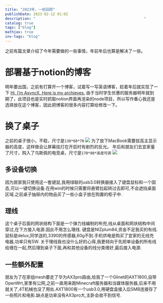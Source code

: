 ```yaml
---
title: "2023年，一些回顾"
publishDate: 2023-02-12 01:02
description: "                                                  " 
catalog: true
tags: ["blog"]
mathjax: true
inv-tags: "blog"
---
```


之前有篇文章介绍了今年需要做的一些事情，年前年后也算是解决了一些。

# 部署基于notion的博客
明年要出国，之前有打算开一个博客，试着写一写英语博客，趁着年后就实现了一下
[Hi, I’m AsyncX. Here is my archieves.](https://notion.asyncx.top/)
由于当时学生优惠的服务器明年就到期了，此项目也是实时抓取notion界面再渲染的node项目，所以写作重心我还是选择放在这个博客，因此把博客的很多内容打算给修改一下。

# 换了桌子
之前的桌子很小，不稳，尺寸是`130*60*70`
![](https://jazzy-praline-dbe3ad.netlify.app/images/202302121208005.png)
为了放下MacBook需要拔高主显示器的高度，这样做会让屏幕挂灯在开启时有剧烈的反光。
年后和朋友们去宜家量了尺寸，购入了乌斯佩的电竞桌，尺寸是`170*80*高度可调`
![](https://jazzy-praline-dbe3ad.netlify.app/images/202302121247585.jpeg)

## 多设备切换
因为居家我只使用这一套键鼠,我用绿联的usb3.0转换器接入了键盘鼠标和一个固态,可以一键切换设备.在用win的时候只需要将悬臂拉起转过去即可,不会遮挡桌面区域.之前桌子抽屉内的物品买了一些小盒子放在购置的柜子中.
## 理线
这个桌子后面的网状结构下面是一个弹力线编制的布兜,线从桌面和网状结构中间穿过,在下方接入电源.因此不用怎么理线.
键盘是NIZplum84,资金不足我买的有线.鼠标是delux,同学送的,3390的传感器,60g不到.手机供电是购买了宜家的无线充电器,功率只有5W.
关于理线我也没什么好的心得,我更倾向于先把单设备的所有线给缠在一起,然后理到桌子下面,再和其他设备的线分类缠好,最后接入电源.
## 一些额外配置
朋友为了在家组mesh要走了华为AX3pro路由,给我了一个Glinet的AXT1800,自带OpenWrt,家里有公网,之前一直用来跑Minecraft服务器和当媒体服务器,后来不用就关了,4T机械也没了用处.AXT1800有一个usb3.0,用硬盘盒接入后SMB连接存了一些照片和电影.缺点是功率没有AX3pro大,主卧会收不到信号.
